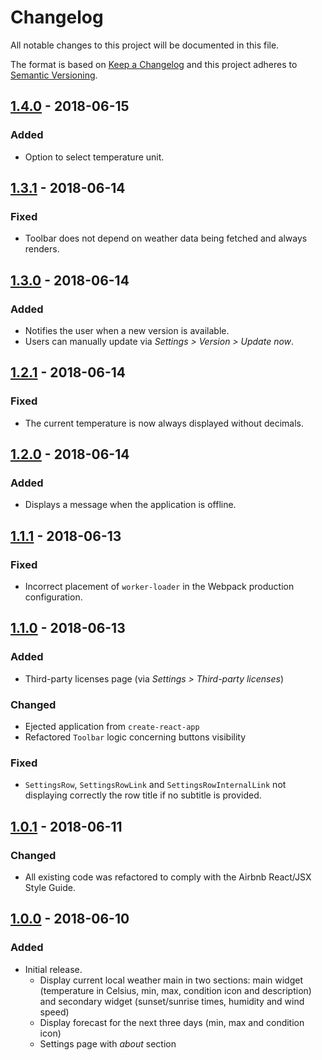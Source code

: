 # Changelog
All notable changes to this project will be documented in this file.

The format is based on [Keep a Changelog](http://keepachangelog.com/en/1.0.0/)
and this project adheres to [Semantic Versioning](http://semver.org/spec/v2.0.0.html).

## [1.4.0] - 2018-06-15
### Added
- Option to select temperature unit.

## [1.3.1] - 2018-06-14
### Fixed
- Toolbar does not depend on weather data being fetched and always renders.

## [1.3.0] - 2018-06-14
### Added
- Notifies the user when a new version is available.
- Users can manually update via _Settings > Version > Update now_.

## [1.2.1] - 2018-06-14
### Fixed
- The current temperature is now always displayed without decimals.

## [1.2.0] - 2018-06-14
### Added
- Displays a message when the application is offline.

## [1.1.1] - 2018-06-13
### Fixed
- Incorrect placement of `worker-loader` in the Webpack production configuration.

## [1.1.0] - 2018-06-13
### Added
- Third-party licenses page (via _Settings > Third-party licenses_)
### Changed
- Ejected application from `create-react-app`
- Refactored `Toolbar` logic concerning buttons visibility
### Fixed
- `SettingsRow`, `SettingsRowLink` and `SettingsRowInternalLink` not displaying
correctly the row title if no subtitle is provided.

## [1.0.1] - 2018-06-11
### Changed
- All existing code was refactored to comply with the Airbnb React/JSX Style Guide.

## [1.0.0] - 2018-06-10
### Added
- Initial release.
  - Display current local weather main in two sections: main widget (temperature in Celsius, min, max, condition icon and description) and secondary widget (sunset/sunrise times, humidity and wind speed)
  - Display forecast for the next three days (min, max and condition icon)
  - Settings page with _about_ section

[1.4.0]: https://github.com/matt-block/progressive-weather/compare/v1.3.1...v1.4.0
[1.3.1]: https://github.com/matt-block/progressive-weather/compare/v1.3.0...v1.3.1
[1.3.0]: https://github.com/matt-block/progressive-weather/compare/v1.2.1...v1.3.0
[1.2.1]: https://github.com/matt-block/progressive-weather/compare/v1.2.0...v1.2.1
[1.2.0]: https://github.com/matt-block/progressive-weather/compare/v1.1.1...v1.2.0
[1.1.1]: https://github.com/matt-block/progressive-weather/compare/v1.1.0...v1.1.1
[1.1.0]: https://github.com/matt-block/progressive-weather/compare/v1.0.1...v1.1.0
[1.0.1]: https://github.com/matt-block/progressive-weather/compare/v1.0.0...v1.0.1
[1.0.0]: https://github.com/matt-block/progressive-weather/compare/e0ae34c0d9e28cb00316093fba3c53d12c51bd55...v1.0.0
